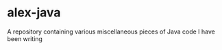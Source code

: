 alex-java
=========

A repository containing various miscellaneous pieces of Java code I have been writing
